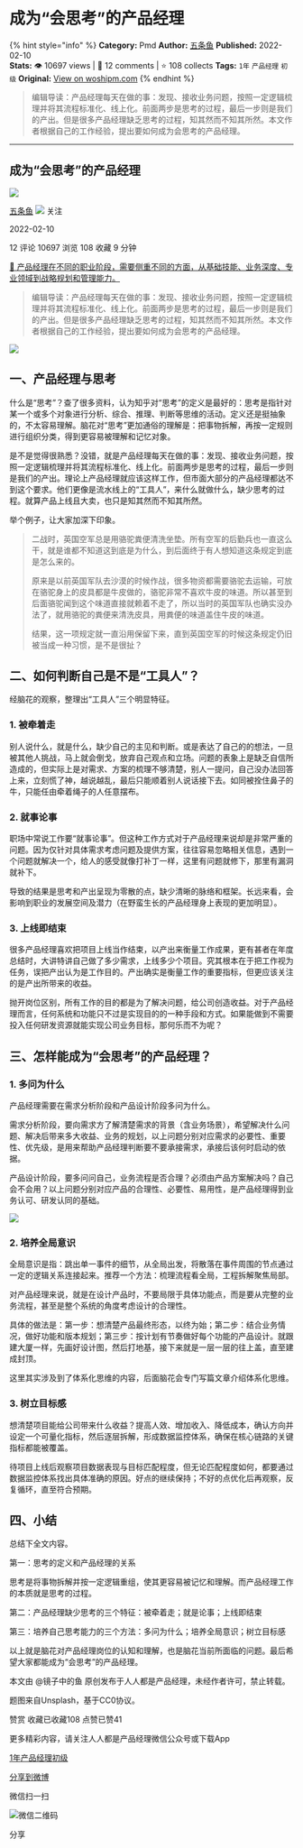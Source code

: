 # 成为“会思考”的产品经理
{% hint style="info" %}
**Category:** Pmd
**Author:** [五条鱼](https://www.woshipm.com/u/727740)
**Published:** 2022-02-10  
**Stats:** 👁️ 10697 views | 💬 12 comments | ⭐ 108 collects
**Tags:** `1年` `产品经理` `初级`
**Original:** [View on woshipm.com](https://www.woshipm.com/pmd/4148390.html)
{% endhint %}
> 编辑导读：产品经理每天在做的事：发现、接收业务问题，按照一定逻辑梳理并将其流程标准化、线上化。前面两步是思考的过程，最后一步则是我们的产出。但是很多产品经理缺乏思考的过程，知其然而不知其所然。本文作者根据自己的工作经验，提出要如何成为会思考的产品经理。

---

## 成为“会思考”的产品经理

[![](https://image.woshipm.com/wp-files/2020/09/b1fZUNS2Xc5yzVicdHOq.jpg!/both/72x72)](https://www.woshipm.com/u/727740)

[五条鱼](https://www.woshipm.com/u/727740) ![](https://static.woshipm.com/tag/1101_1@2x.png) 关注

2022-02-10

12 评论 10697 浏览 108 收藏 9 分钟

[🔗 产品经理在不同的职业阶段，需要侧重不同的方面，从基础技能、业务深度、专业领域到战略规划和管理能力。](https://ke.qidianla.com/courses/90pm)

> 编辑导读：产品经理每天在做的事：发现、接收业务问题，按照一定逻辑梳理并将其流程标准化、线上化。前面两步是思考的过程，最后一步则是我们的产出。但是很多产品经理缺乏思考的过程，知其然而不知其所然。本文作者根据自己的工作经验，提出要如何成为会思考的产品经理。

![](https://image.woshipm.com/wp-files/2022/02/kAV9qFOMJKAJ0LgjVrYy.jpg)

## 一、产品经理与思考

什么是“思考”？查了很多资料，认为知乎对“思考”的定义是最好的：思考是指针对某一个或多个对象进行分析、综合、推理、判断等思维的活动。定义还是挺抽象的，不太容易理解。脑花对“思考”更加通俗的理解是：把事物拆解，再按一定规则进行组织分类，得到更容易被理解和记忆对象。

是不是觉得很熟悉？没错，就是产品经理每天在做的事：发现、接收业务问题，按照一定逻辑梳理并将其流程标准化、线上化。前面两步是思考的过程，最后一步则是我们的产出。理论上产品经理就应该这样工作，但市面大部分的产品经理都达不到这个要求。他们更像是流水线上的“工具人”，来什么就做什么，缺少思考的过程。就算产品上线且大卖，也只是知其然而不知其所然。

举个例子，让大家加深下印象。

> 二战时，英国空军总是用骆驼粪便清洗坐垫。所有空军的后勤兵也一直这么干，就是谁都不知道这到底是为什么，到后面终于有人想知道这条规定到底是怎么来的。
> 
> 原来是以前英国军队去沙漠的时候作战，很多物资都需要骆驼去运输，可放在骆驼身上的皮具都是牛皮做的，骆驼非常不喜欢牛皮的味道。所以甚至到后面骆驼闻到这个味道直接就赖着不走了，所以当时的英国军队也确实没办法了，就用骆驼的粪便来清洗皮具，用粪便的味道盖住牛皮的味道。
> 
> 结果，这一项规定就一直沿用保留下来，直到英国空军的时候这条规定仍旧被当成一种习惯，是不是很扯？

## 二、如何判断自己是不是“工具人”？

经脑花的观察，整理出“工具人”三个明显特征。

### 1\. 被牵着走

别人说什么，就是什么，缺少自己的主见和判断。或是表达了自己的的想法，一旦被其他人挑战，马上就会倒戈，放弃自己观点和立场。问题的表象上是缺乏自信所造成的，但实际上是对需求、方案的梳理不够清楚，别人一提问，自己没办法回答上来，立刻慌了神，越说越乱，最后只能顺着别人说话接下去。如同被拴住鼻子的牛，只能任由牵着绳子的人任意摆布。

### 2\. 就事论事

职场中常说工作要“就事论事”。但这种工作方式对于产品经理来说却是非常严重的问题。因为仅针对具体需求考虑问题及提供方案，往往容易忽略相关信息，遇到一个问题就解决一个，给人的感受就像打补丁一样，这里有问题就修下，那里有漏洞就补下。

导致的结果是思考和产出呈现为零散的点，缺少清晰的脉络和框架。长远来看，会影响到职业的发展空间及潜力（在野蛮生长的产品经理身上表现的更加明显）。

### 3\. 上线即结束

很多产品经理喜欢把项目上线当作结束，以产出来衡量工作成果，更有甚者在年度总结时，大讲特讲自己做了多少需求，上线多少个项目。究其根本在于把工作视为任务，误把产出认为是工作目的。产出确实是衡量工作的重要指标，但更应该关注的是产出所带来的收益。

抛开岗位区别，所有工作的目的都是为了解决问题，给公司创造收益。对于产品经理而言，任何系统和功能只不过是实现目的的一种手段和方式。如果能做到不需要投入任何研发资源就能实现公司业务目标，那何乐而不为呢？

## 三、怎样能成为“会思考”的产品经理？

### 1\. 多问为什么

产品经理需要在需求分析阶段和产品设计阶段多问为什么。

需求分析阶段，要向需求方了解清楚需求的背景（含业务场景），希望解决什么问题、解决后带来多大收益、业务的规划，以上问题分别对应需求的必要性、重要性、优先级，是用来帮助产品经理判断要不要承接需求，承接后该何时启动的依据。

产品设计阶段，要多问问自己，业务流程是否合理？必须由产品方案解决吗？自己会不会用？以上问题分别对应产品的合理性、必要性、易用性，是产品经理得到业务认可、研发认同的基础。

![](https://image.woshipm.com/wp-files/2022/01/TcH74IP6dB6GS0nbe6Ke.png)

### 2\. 培养全局意识

全局意识是指：跳出单一事件的细节，从全局出发，将散落在事件周围的节点通过一定的逻辑关系连接起来。推荐一个方法：梳理流程看全局，工程拆解聚焦局部。

对产品经理来说，就是在设计产品时，不要局限于具体功能点，而是要从完整的业务流程，甚至是整个系统的角度考虑设计的合理性。

具体的做法是：第一步：想清楚产品最终形态，以终为始；第二步：结合业务情况，做好功能和版本规划；第三步：按计划有节奏做好每个功能的产品设计。就跟建大厦一样，先画好设计图，然后打地基，接下来就是一层一层的往上盖，直至建成封顶。

这里其实涉及到了体系化思维的内容，后面脑花会专门写篇文章介绍体系化思维。

### 3\. 树立目标感

想清楚项目能给公司带来什么收益？提高人效、增加收入、降低成本，确认方向并设定一个可量化指标，然后逐层拆解，形成数据监控体系，确保在核心链路的关键指标都能被覆盖。

待项目上线后观察项目数据表现与目标匹配程度，但无论匹配程度如何，都要通过数据监控体系找出具体准确的原因。好点的继续保持；不好的点优化后再观察，反复循环，直至符合预期。

## 四、小结

总结下全文内容。

第一：思考的定义和产品经理的关系

思考是将事物拆解并按一定逻辑重组，使其更容易被记忆和理解。而产品经理工作的本质就是思考的过程。

第二：产品经理缺少思考的三个特征：被牵着走；就是论事；上线即结束

第三：培养自己思考能力的三个方法：多问为什么；培养全局意识；树立目标感

以上就是脑花对产品经理岗位的认知和理解，也是脑花当前所面临的问题。最后希望大家都能成为“会思考”的产品经理。

本文由 @镜子中的鱼 原创发布于人人都是产品经理，未经作者许可，禁止转载。

题图来自Unsplash，基于CC0协议。

赞赏 收藏已收藏108 点赞已赞41

更多精彩内容，请关注人人都是产品经理微信公众号或下载App

[1年](https://www.woshipm.com/tag/1%e5%b9%b4)[产品经理](https://www.woshipm.com/tag/pmd)[初级](https://www.woshipm.com/tag/%e5%88%9d%e7%ba%a7)

[分享到微博](https://service.weibo.com/share/share.php?appkey=2775287854&title=成为“会思考”的产品经理&url=https://www.woshipm.com/pmd/4148390.html&pic=https://image.woshipm.com/wp-files/2022/02/kAV9qFOMJKAJ0LgjVrYy.jpg)

微信扫一扫

![微信二维码](https://api.pwmqr.com/qrcode/create/?url=https://www.woshipm.com/pmd/4148390.html)

分享